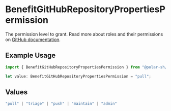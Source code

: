 # BenefitGitHubRepositoryPropertiesPermission

The permission level to grant. Read more about roles and their permissions on [GitHub documentation](https://docs.github.com/en/organizations/managing-user-access-to-your-organizations-repositories/managing-repository-roles/repository-roles-for-an-organization#permissions-for-each-role).

## Example Usage

```typescript
import { BenefitGitHubRepositoryPropertiesPermission } from "@polar-sh/sdk/models/components/benefitgithubrepositoryproperties.js";

let value: BenefitGitHubRepositoryPropertiesPermission = "pull";
```

## Values

```typescript
"pull" | "triage" | "push" | "maintain" | "admin"
```